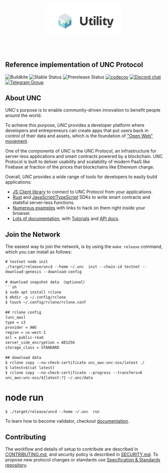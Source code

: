 <br />
<br />

<p align="center">
<img src="docs/images/logo.gif" width="240">
</p>

<br />
<br />


## Reference implementation of UNC Protocol

![Buildkite](https://img.shields.io/buildkite/0eae07525f8e44a19b48fa937813e2c21ee04aa351361cd851)
![Stable Status][stable-release]
![Prerelease Status][prerelease]
[![codecov][codecov-badge]][codecov-url]
[![Discord chat][discord-badge]][discord-url]
[![Telegram Group][telegram-badge]][telegram-url]

[stable-release]: https://img.shields.io/github/v/release/utnet-org/utility?label=stable
[prerelease]: https://img.shields.io/github/v/release/utnet-org/utility?include_prereleases&label=prerelease
[ci-badge-master]: https://badge.buildkite.com/a81147cb62c585cc434459eedd1d25e521453120ead9ee6c64.svg?branch=master
[ci-url]: https://buildkite.com/utnet-org/utility
[codecov-badge]: https://codecov.io/gh/utnet-org/utility/branch/master/graph/badge.svg
[codecov-url]: https://codecov.io/gh/utnet-org/utility
[discord-badge]: https://img.shields.io/discord/490367152054992913.svg
[discord-url]: https://unc.chat
[telegram-badge]: https://cdn.jsdelivr.net/gh/Patrolavia/telegram-badge@8fe3382b3fd3a1c533ba270e608035a27e430c2e/chat.svg
[telegram-url]: https://t.me/cryptounc

## About UNC

UNC's purpose is to enable community-driven innovation to benefit people around the world.

To achieve this purpose, *UNC* provides a developer platform where developers and entrepreneurs can create apps that put users back in control of their data and assets, which is the foundation of ["Open Web" movement][open-web-url].

One of the components of *UNC* is the UNC Protocol, an infrastructure for server-less applications and smart contracts powered by a blockchain.
UNC Protocol is built to deliver usability and scalability of modern PaaS like Firebase at fraction of the prices that blockchains like Ethereum charge.

Overall, *UNC* provides a wide range of tools for developers to easily build applications:
 - [JS Client library][js-api] to connect to UNC Protocol from your applications.
 - [Rust][rust-sdk] and [JavaScript/TypeScript][js-sdk] SDKs to write smart contracts and stateful server-less functions.
 - [Numerous examples][examples-url] with links to hack on them right inside your browser.
 - [Lots of documentation][docs-url], with [Tutorials][tutorials-url] and [API docs][api-docs-url].

[open-web-url]: https://techcrunch.com/2016/04/10/1301496/
[js-api]: https://github.com/utnet-org/utility/unc-api-js
[rust-sdk]: https://github.com/utnet-org/utility/unc-sdk-rs
[js-sdk]: https://github.com/utnet-org/utility/unc-sdk-js
[examples-url]: https://utnet-org/utility.dev
[docs-url]: https://docs.utnet-org/utility.org
[tutorials-url]: https://docs.utnet-org/utility.org/tutorials/welcome
[api-docs-url]: https://docs.utnet-org/utility.org/api/rpc/introduction

## Join the Network

The easiest way to join the network, is by using the `make release` command, which you can install as follows:

```
# testnet node init
./target/release/uncd --home ~/.unc  init --chain-id testnet --download-genesis --download-config

# download snapshot data （optional）
```sh
$ sudo apt install rclone
$ mkdir -p ~/.config/rclone
$ touch ~/.config/rclone/rclone.conf

## rclone config
[unc_aws]
type = s3
provider = AWS
region = us-west-1
acl = public-read
server_side_encryption = AES256
storage_class = STANDARD

## download data
$ rclone copy --no-check-certificate unc_aws:unc-oss/latest ./
$ latest=$(cat latest)
$ rclone copy --no-check-certificate --progress --transfers=6  unc_aws:unc-oss/${latest:?} ~/.unc/data
```

# node run

```
$ ./target/release/uncd --home ~/.unc  run
```


To learn how to become validator, checkout [documentation](https://docs.utnet-org/utility.org/docs/develop/node/validator/staking-and-delegation).

## Contributing

The workflow and details of setup to contribute are described in [CONTRIBUTING.md](CONTRIBUTING.md), and security policy is described in [SECURITY.md](SECURITY.md).
To propose new protocol changes or standards use [Specification & Standards repository](https://github.com/utility/UEPs).

